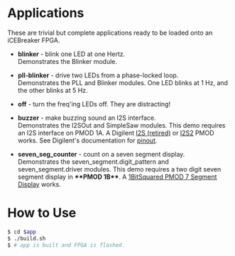 # Applications

These are trivial but complete applications ready to be loaded onto an
iCEBreaker FPGA.

 * **blinker** - blink one LED at one Hertz.<br>
   Demonstrates the Blinker module.

 * **pll-blinker** - drive two LEDs from a phase-locked loop.<br>
   Demonstrates the PLL and Blinker modules.
   One LED blinks at 1 Hz, and the other blinks at 5 Hz.

 * **off** - turn the freq'ing LEDs off.
   They are distracting!

 * **buzzer** - make buzzing sound an I2S interface.<br>
   Demonstrates the I2SOut and SimpleSaw modules.
   This demo requires an I2S interface on PMOD 1A.  A Digilent [I2S
   (retired)](https://store.digilentinc.com/pmod-i2s-stereo-audio-output-retired/)
   or
   [I2S2](https://store.digilentinc.com/pmod-i2s2-stereo-audio-input-and-output/)
   PMOD works.  See Digilent's documentation for
   [pinout](https://reference.digilentinc.com/reference/pmod/pmodi2s/start).

 * **seven\_seg\_counter** - count on a seven segment display.<br>
   Demonstrates the seven\_segment.digit\_pattern and
   seven\_segment.driver modules.
   This demo requires a two digit seven segment display in **\*\*PMOD 1B\*\***.
   A [1BitSquared PMOD 7 Segment
   Display](https://1bitsquared.com/collections/fpga/products/pmod-7-segment-display)
   works.

# How to Use

```sh
$ cd $app
$ ./build.sh
$ # app is built and FPGA is flashed.
```

